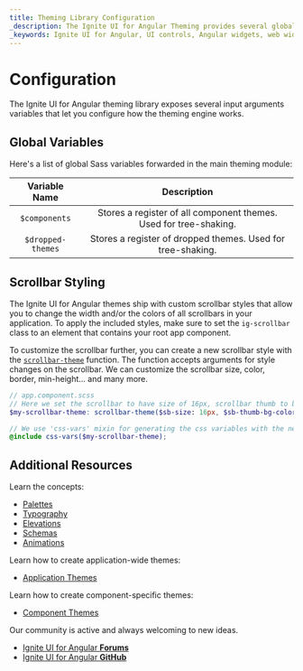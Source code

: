 ```yaml
---
title: Theming Library Configuration
_description: The Ignite UI for Angular Theming provides several global variables that let you configure how the theming engine works.
_keywords: Ignite UI for Angular, UI controls, Angular widgets, web widgets, UI widgets, Angular, Native Angular Components Suite, Native Angular Controls, Native Angular Components Library, Native Angular Components, Angular Theming Component, Angular Theming
---
```


# Configuration

<div class="highlight">The Ignite UI for Angular theming library exposes several input arguments variables that let you configure how the theming engine works.</div>
<div class="divider"></div>

## Global Variables

Here's a list of global Sass variables forwarded in the main theming module:

| Variable Name | Description                                                                 |
|:-------------:|:---------------------------------------------------------------------------:|
| `$components` | Stores a register of all component themes. Used for tree-shaking.           |
| `$dropped-themes`  | Stores a register of dropped themes. Used for tree-shaking. |

## Scrollbar Styling

The Ignite UI for Angular themes ship with custom scrollbar styles that allow you to change the width and/or the colors of all scrollbars in your application. To apply the included styles, make sure to set the `ig-scrollbar` class to an element that contains your root app component.

To customize the scrollbar further, you can create a new scrollbar style with the [`scrollbar-theme`]({environment:sassApiUrl}/themes#function-scrollbar-theme) function. The function accepts arguments for style changes on the scrollbar. We can customize the scrollbar size, color, border, min-height... and many more.

```scss
// app.component.scss
// Here we set the scrollbar to have size of 16px, scrollbar thumb to be in color pink, and scrolblar track to be in color green
$my-scrollbar-theme: scrollbar-theme($sb-size: 16px, $sb-thumb-bg-color: pink, $sb-track-bg-color: green);

// We use 'css-vars' mixin for generating the css variables with the new scrollbar values.
@include css-vars($my-scrollbar-theme);
```

<div class="divider"></div>

## Additional Resources
Learn the concepts:

* [Palettes](./palettes.md)
* [Typography](./typography.md)
* [Elevations](./elevations.md)
* [Schemas](./schemas.md)
* [Animations](./animations.md)

Learn how to create application-wide themes:
* [Application Themes](./global-themes.md)

Learn how to create component-specific themes:
* [Component Themes](./component-themes.md)

Our community is active and always welcoming to new ideas.

* [Ignite UI for Angular **Forums**](https://www.infragistics.com/community/forums/f/ignite-ui-for-angular)
* [Ignite UI for Angular **GitHub**](https://github.com/IgniteUI/igniteui-angular)
